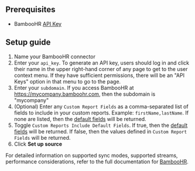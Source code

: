 ## Prerequisites

* BambooHR [API Key](https://documentation.bamboohr.com/docs#authentication)


## Setup guide
1. Name your BambooHR connector
2. Enter your `api_key`. To generate an API key, users should log in and click their name in the upper right-hand corner of any page to get to the user context menu. If they have sufficient permissions, there will be an "API Keys" option in that menu to go to the page.
3. Enter your `subdomain`. If you access BambooHR at https://mycompany.bamboohr.com, then the subdomain is "mycompany"
4. (Optional) Enter any `Custom Report Fields` as a comma-separated list of fields to include in your custom reports. Example: `firstName,lastName`. If none are listed, then the [default fields](https://documentation.bamboohr.com/docs/list-of-field-names) will be returned.
5. Toggle `Custom Reports Include Default Fields`. If true, then the [default fields](https://documentation.bamboohr.com/docs/list-of-field-names) will be returned. If false, then the values defined in `Custom Report Fields` will be returned. 
6. Click **Set up source**

For detailed information on supported sync modes, supported streams, performance considerations, refer to the full documentation for [BambooHR](https://docs.airbyte.com/integrations/sources/bamboo-hr).
